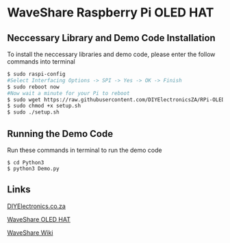 # WaveShare Raspberry Pi OLED HAT
## Neccessary Library and Demo Code Installation

To install the neccessary libraries and demo code, please enter the follow commands into terminal
```bash 
$ sudo raspi-config
#Select Interfacing Options -> SPI -> Yes -> OK -> Finish
$ sudo reboot now
#Now wait a minute for your Pi to reboot
$ sudo wget https://raw.githubusercontent.com/DIYElectronicsZA/RPi-OLED-1.3-HAT-WaveShare/master/setup.sh
$ sudo chmod +x setup.sh
$ sudo ./setup.sh
```

## Running the Demo Code

Run these commands in terminal to run the demo code
```
$ cd Python3
$ python3 Demo.py
```

## Links

[DIYElectronics.co.za](https://www.diyelectronics.co.za/store/)

[WaveShare OLED HAT](https://www.diyelectronics.co.za/store/displays/1950-3-inch-oled-hat-for-raspberry-pi-128x64.html?search_query=raspberry+pi+oled&results=6)

[WaveShare Wiki](https://www.waveshare.com/1.3inch-oled-hat.htm)
